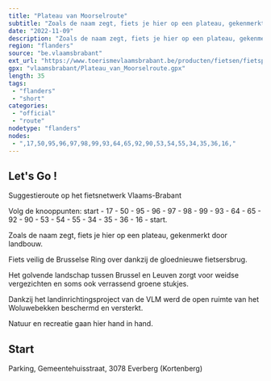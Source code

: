 ```yaml
---
title: "Plateau van Moorselroute"
subtitle: "Zoals de naam zegt, fiets je hier op een plateau, gekenmerkt door landbouw"
date: "2022-11-09"
description: "Zoals de naam zegt, fiets je hier op een plateau, gekenmerkt door landbouw. Het golvende landschap tussen Brussel en Leuven zorgt voor weidse vergezichten en soms ook verrassend groene stukjes."
region: "flanders"
source: "be.vlaamsbrabant"
ext_url: "https://www.toerismevlaamsbrabant.be/producten/fietsen/fietsproducten/plateau-van-moorselroute/index.html"
gpx: "vlaamsbrabant/Plateau_van_Moorselroute.gpx"
length: 35
tags:
 - "flanders"
 - "short"
categories:
 - "official"
 - "route"
nodetype: "flanders"
nodes:
 - ",17,50,95,96,97,98,99,93,64,65,92,90,53,54,55,34,35,36,16,"
---
```


## Let's Go ! 

Suggestieroute op het fietsnetwerk Vlaams-Brabant

Volg de knooppunten: start - 17 - 50 - 95 - 96 - 97 - 98 - 99 - 93 - 64 - 65 - 92 - 90 - 53 - 54 - 55 - 34 - 35 - 36 - 16 - start.

Zoals de naam zegt, fiets je hier op een plateau, gekenmerkt door landbouw.

Fiets veilig de Brusselse Ring over dankzij de gloednieuwe fietsersbrug.

Het golvende landschap tussen Brussel en Leuven zorgt voor weidse vergezichten en soms ook verrassend groene stukjes.

Dankzij het landinrichtingsproject van de VLM werd de open ruimte van het Woluwebekken beschermd en versterkt.

Natuur en recreatie gaan hier hand in hand.

## Start

Parking, Gemeentehuisstraat, 3078 Everberg (Kortenberg)
